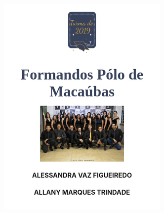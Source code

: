 

<style>

body { 
  background-image: url("../imagens/fundo7.png");
  background-repeat: no-repeat;
  background-attachment: fixed;
  background-position: center; 
}

#example3 {
  border-radius: 6px;
  padding: 25px;
  background-color: white;
  background-repeat: no-repeat;
  background-origin: content-box;
  background-position: center;
}
</style>

<link href="https://fonts.googleapis.com/css?family=Dancing+Script&display=swap" rel="stylesheet">

<div id="example3">
<center><img src="../imagens/turma2.png" style="width:20%"/></center>


<center> 


<h1 style="font-family:'Dancing Script', cursive; color:#38425B;"><font size="8"><strong>Formandos Pólo de Macaúbas</strong></font></h1>



<center> 
<img src="../imagens/formatura.jpg" alt="Avatar" style="width:60%">


<h2><strong>ALESSANDRA VAZ FIGUEIREDO</strong></h2>

<h2><strong>ALLANY MARQUES TRINDADE</strong></h2>

</center> 


<p style="text-align: justify;">

</p>


</div>





